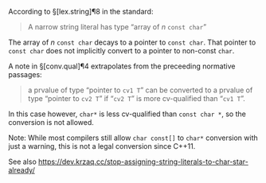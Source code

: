According to §[lex.string]¶8 in the standard:

> A narrow string literal has type “array of *n* `const char`”

The array of *n* `const char` decays to a pointer to `const char`. That pointer to `const char` does not implicitly convert to a pointer to non-const `char`.

A note in §[conv.qual]¶4 extrapolates from the preceeding normative passages:

> a prvalue of type “pointer to `cv1 T`” can be converted to a prvalue of type “pointer to `cv2 T`” if “`cv2 T`” is more cv-qualified than “`cv1 T`”.

In this case however, `char*` is less cv-qualified than `const char *`, so the conversion is not allowed.

Note: While most compilers still allow `char const[]` to `char*` conversion with just a warning, this is not a legal conversion since C++11.

See also <https://dev.krzaq.cc/stop-assigning-string-literals-to-char-star-already/>